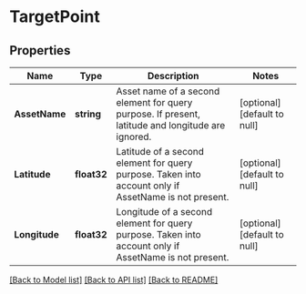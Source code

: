 # TargetPoint

## Properties
Name | Type | Description | Notes
------------ | ------------- | ------------- | -------------
**AssetName** | **string** | Asset name of a second element for query purpose. If present, latitude and longitude are ignored. | [optional] [default to null]
**Latitude** | **float32** | Latitude of a second element for query purpose. Taken into account only if AssetName is not present. | [optional] [default to null]
**Longitude** | **float32** | Longitude of a second element for query purpose. Taken into account only if AssetName is not present. | [optional] [default to null]

[[Back to Model list]](../README.md#documentation-for-models) [[Back to API list]](../README.md#documentation-for-api-endpoints) [[Back to README]](../README.md)


